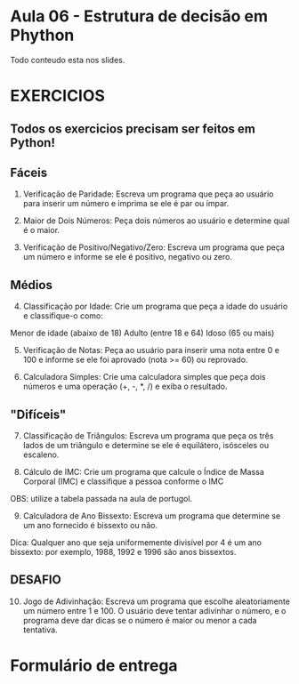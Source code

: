 # Aula 06 - Estrutura de decisão em Phython

Todo conteudo esta nos slides.

# EXERCICIOS
## Todos os exercicios precisam ser feitos em Python!

## Fáceis
1. Verificação de Paridade: Escreva um programa que peça ao usuário para inserir um número e imprima se ele é par ou ímpar.

2. Maior de Dois Números: Peça dois números ao usuário e determine qual é o maior.

3. Verificação de Positivo/Negativo/Zero: Escreva um programa que peça um número e informe se ele é positivo, negativo ou zero.

## Médios
4. Classificação por Idade: Crie um programa que peça a idade do usuário e classifique-o como:

Menor de idade (abaixo de 18)
Adulto (entre 18 e 64)
Idoso (65 ou mais)

5. Verificação de Notas: Peça ao usuário para inserir uma nota entre 0 e 100 e informe se ele foi aprovado (nota >= 60) ou reprovado.

6. Calculadora Simples: Crie uma calculadora simples que peça dois números e uma operação (+, -, *, /) e exiba o resultado.

## "Difíceis"

7. Classificação de Triângulos: Escreva um programa que peça os três lados de um triângulo e determine se ele é equilátero, isósceles ou escaleno.

8. Cálculo de IMC: Crie um programa que calcule o Índice de Massa Corporal (IMC) e classifique a pessoa conforme o IMC

OBS: utilize a tabela passada na aula de portugol.

9. Calculadora de Ano Bissexto: Escreva um programa que determine se um ano fornecido é bissexto ou não.

Dica: Qualquer ano que seja uniformemente divisível por 4 é um ano bissexto: por exemplo, 1988, 1992 e 1996 são anos bissextos.

## DESAFIO

10. Jogo de Adivinhação: Escreva um programa que escolhe aleatoriamente um número entre 1 e 100. O usuário deve tentar adivinhar o número, e o programa deve dar dicas se o número é maior ou menor a cada tentativa.

# Formulário de entrega

